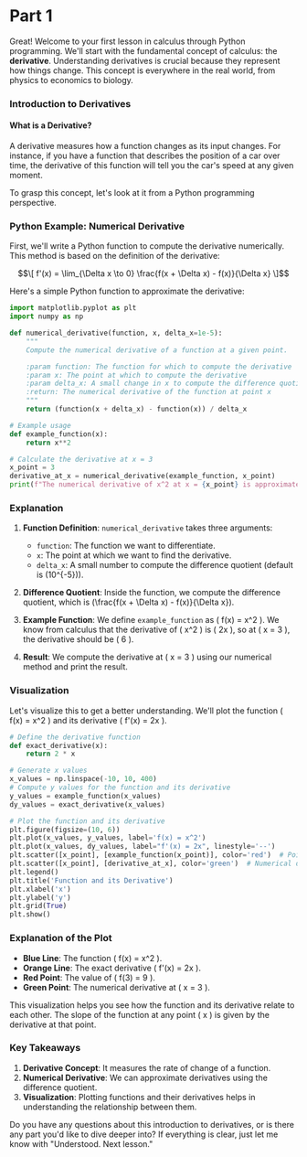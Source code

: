 # Part 1

Great! Welcome to your first lesson in calculus through Python programming. We'll start with the fundamental concept of calculus: the **derivative**. Understanding derivatives is crucial because they represent how things change. This concept is everywhere in the real world, from physics to economics to biology.

### Introduction to Derivatives

#### What is a Derivative?

A derivative measures how a function changes as its input changes. For instance, if you have a function that describes the position of a car over time, the derivative of this function will tell you the car's speed at any given moment.

To grasp this concept, let's look at it from a Python programming perspective.

### Python Example: Numerical Derivative

First, we'll write a Python function to compute the derivative numerically. This method is based on the definition of the derivative:

```math
\[ f'(x) = \lim_{\Delta x \to 0} \frac{f(x + \Delta x) - f(x)}{\Delta x} \]
```


Here's a simple Python function to approximate the derivative:

```python
import matplotlib.pyplot as plt
import numpy as np

def numerical_derivative(function, x, delta_x=1e-5):
    """
    Compute the numerical derivative of a function at a given point.

    :param function: The function for which to compute the derivative
    :param x: The point at which to compute the derivative
    :param delta_x: A small change in x to compute the difference quotient
    :return: The numerical derivative of the function at point x
    """
    return (function(x + delta_x) - function(x)) / delta_x

# Example usage
def example_function(x):
    return x**2

# Calculate the derivative at x = 3
x_point = 3
derivative_at_x = numerical_derivative(example_function, x_point)
print(f"The numerical derivative of x^2 at x = {x_point} is approximately {derivative_at_x}")
```

### Explanation

1. **Function Definition**: `numerical_derivative` takes three arguments:
   - `function`: The function we want to differentiate.
   - `x`: The point at which we want to find the derivative.
   - `delta_x`: A small number to compute the difference quotient (default is \(10^{-5}\)).

2. **Difference Quotient**: Inside the function, we compute the difference quotient, which is \(\frac{f(x + \Delta x) - f(x)}{\Delta x}\).

3. **Example Function**: We define `example_function` as \( f(x) = x^2 \). We know from calculus that the derivative of \( x^2 \) is \( 2x \), so at \( x = 3 \), the derivative should be \( 6 \).

4. **Result**: We compute the derivative at \( x = 3 \) using our numerical method and print the result.

### Visualization

Let's visualize this to get a better understanding. We'll plot the function \( f(x) = x^2 \) and its derivative \( f'(x) = 2x \).

```python
# Define the derivative function
def exact_derivative(x):
    return 2 * x

# Generate x values
x_values = np.linspace(-10, 10, 400)
# Compute y values for the function and its derivative
y_values = example_function(x_values)
dy_values = exact_derivative(x_values)

# Plot the function and its derivative
plt.figure(figsize=(10, 6))
plt.plot(x_values, y_values, label='f(x) = x^2')
plt.plot(x_values, dy_values, label="f'(x) = 2x", linestyle='--')
plt.scatter([x_point], [example_function(x_point)], color='red')  # Point of interest
plt.scatter([x_point], [derivative_at_x], color='green')  # Numerical derivative
plt.legend()
plt.title('Function and its Derivative')
plt.xlabel('x')
plt.ylabel('y')
plt.grid(True)
plt.show()
```

### Explanation of the Plot

- **Blue Line**: The function \( f(x) = x^2 \).
- **Orange Line**: The exact derivative \( f'(x) = 2x \).
- **Red Point**: The value of \( f(3) = 9 \).
- **Green Point**: The numerical derivative at \( x = 3 \).

This visualization helps you see how the function and its derivative relate to each other. The slope of the function at any point \( x \) is given by the derivative at that point.

### Key Takeaways

1. **Derivative Concept**: It measures the rate of change of a function.
2. **Numerical Derivative**: We can approximate derivatives using the difference quotient.
3. **Visualization**: Plotting functions and their derivatives helps in understanding the relationship between them.

Do you have any questions about this introduction to derivatives, or is there any part you'd like to dive deeper into? If everything is clear, just let me know with "Understood. Next lesson."